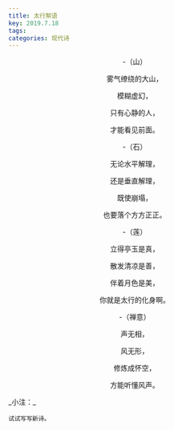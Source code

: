 ```yaml
---
title: 太行絮语
key: 2019.7.18
tags: 
categories: 现代诗
---
```


<p align="center">-（山）
</p>
<p align="center">雾气缭绕的大山，
</p>
<p align="center">模糊虚幻，
</p>
<p align="center">只有心静的人，
</p>
<p align="center">才能看见前面。
</p>
<p align="center">-（石）
</p>
<p align="center">无论水平解理，
</p>
<p align="center">还是垂直解理，
</p>
<p align="center">既使崩塌，
</p>
<p align="center">也要落个方方正正。
</p>
<p align="center">-（莲）
</p>
<p align="center">立得亭玉是真，
</p>
<p align="center">散发清凉是善，
</p>
<p align="center">伴着月色是美，
</p>
<p align="center">你就是太行的化身啊。
</p>
<p align="center">-（禅意）
</p>
<p align="center">声无相，
</p>
<p align="center">风无形，
</p>
<p align="center">修炼成怀空，
</p>
<p align="center">方能听懂风声。
</p>
_小注：_

```
试试写写新诗。
```